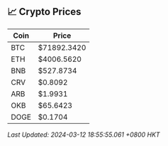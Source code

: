 ## 📈 Crypto Prices

| Coin | Price |
| ---- | ----- |
| BTC | $71892.3420 |
| ETH | $4006.5620 |
| BNB | $527.8734 |
| CRV | $0.8092 |
| ARB | $1.9931 |
| OKB | $65.6423 |
| DOGE | $0.1704 |

_Last Updated: 2024-03-12 18:55:55.061 +0800 HKT_